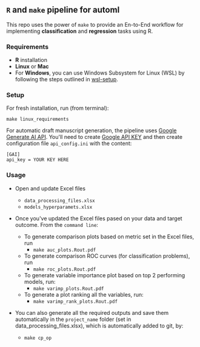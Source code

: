 ## `R` and `make` pipeline for automl

This repo uses the power of `make` to provide an En-to-End workflow for implementing **classification** and **regression** tasks using R.

### Requirements

- **R** installation 
- **Linux** or **Mac**
- For **Windows**, you can use Windows Subsystem for Linux (WSL) by following the steps outlined in [wsl-setup](https://github.com/CYGUBICKO/wsl-setup).

### Setup

For fresh installation, run (from terminal):

```
make linux_requirements
```

For automatic draft manuscript generation, the pipeline uses [Google Generate AI API](https://developers.generativeai.google/tutorials/text_quickstart). You'll need to create [Google API KEY](https://developers.generativeai.google/tutorials/setup) and then create configuration file `api_config.ini` with the content:

```
[GAI]
api_key = YOUR KEY HERE

```


### Usage

- Open and update Excel files 
	- `data_processing_files.xlsx`
	- `models_hyperparamets.xlsx`

- Once you've updated the Excel files pased on your data and target outcome. From the `command line`:
	- To generate comparison plots based on metric set in the Excel files, run
		- `make auc_plots.Rout.pdf`
	- To generate comparison ROC curves (for classification problems), run
		- `make roc_plots.Rout.pdf`
	- To generate variable importance plot based on top 2 performing models, run:
		- `make varimp_plots.Rout.pdf`
	- To generate a plot ranking all the variables, run:
		- `make varimp_rank_plots.Rout.pdf`

- You can also generate all the required outputs and save them automatically in the `project_name` folder (set in data_processing_files.xlsx), which is automatically added to git, by:
	- `make cp_op`

